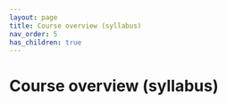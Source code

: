 ```yaml
---
layout: page
title: Course overview (syllabus)
nav_order: 5
has_children: true
---
```


# Course overview (syllabus)
